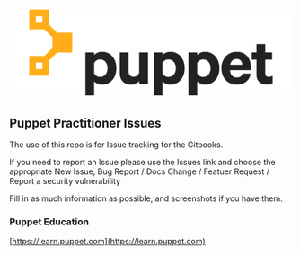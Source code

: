 # ![alt text](.images/Puppet-Logo-Amber-Black.png)

## Puppet Practitioner Issues

The use of this repo is for Issue tracking for the Gitbooks.

If you need to report an Issue please use the Issues link and choose the appropriate New Issue, Bug Report / Docs Change / Featuer Request / Report a security vulnerability

Fill in as much information as possible, and screenshots if you have them.

### Puppet Education

[https://learn.puppet.com](https://learn.puppet.com)
